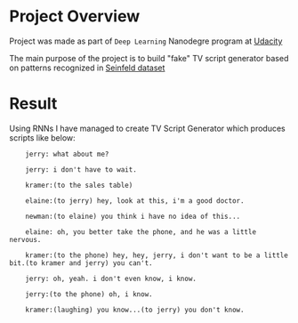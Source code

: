 # Project Overview

Project was made as part of `Deep Learning` Nanodegre program at [Udacity](https://www.udacity.com/)

The main purpose of the project is to build "fake" TV script generator based on patterns recognized in [Seinfeld dataset](https://www.kaggle.com/thec03u5/seinfeld-chronicles#scripts.csv)

# Result

Using RNNs I have managed to create TV Script Generator which produces scripts like below:

```
    jerry: what about me?

    jerry: i don't have to wait.

    kramer:(to the sales table)

    elaine:(to jerry) hey, look at this, i'm a good doctor.

    newman:(to elaine) you think i have no idea of this...

    elaine: oh, you better take the phone, and he was a little nervous.

    kramer:(to the phone) hey, hey, jerry, i don't want to be a little bit.(to kramer and jerry) you can't.

    jerry: oh, yeah. i don't even know, i know.

    jerry:(to the phone) oh, i know.

    kramer:(laughing) you know...(to jerry) you don't know.
```
